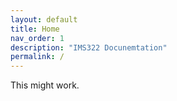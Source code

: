```yaml
---
layout: default
title: Home
nav_order: 1
description: "IMS322 Docunemtation"
permalink: /
---
```


This might work.
